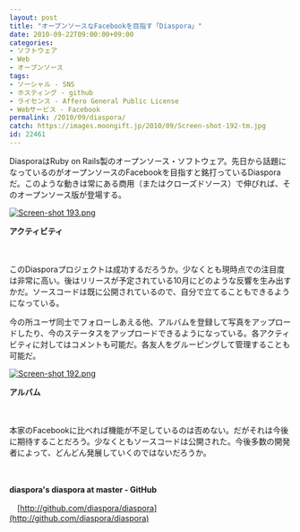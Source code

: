 ```yaml
---
layout: post
title: "オープンソースなFacebookを目指す「Diaspora」"
date: 2010-09-22T09:00:00+09:00
categories:
- ソフトウェア
- Web
- オープンソース
tags: 
- ソーシャル - SNS
- ホスティング - github
- ライセンス - Affero General Public License
- Webサービス - Facebook
permalink: /2010/09/diaspora/
catch: https://images.moongift.jp/2010/09/Screen-shot-192-tm.jpg
id: 22461
---
```

DiasporaはRuby on Rails製のオープンソース・ソフトウェア。先日から話題になっているのがオープンソースのFacebookを目指すと銘打っているDiasporaだ。このような動きは常にある商用（またはクローズドソース）で伸びれば、そのオープンソース版が登場する。

  

[![Screen-shot 193.png](https://images.moongift.jp/2010/09/Screen-shot-193-tm.jpg)](https://images.moongift.jp/2010/09/Screen-shot-193.png)  
  
**アクティビティ**

  

　

  

このDiasporaプロジェクトは成功するだろうか。少なくとも現時点での注目度は非常に高い。後はリリースが予定されている10月にどのような反響を生み出すかだ。ソースコードは既に公開されているので、自分で立てることもできるようになっている。

  
<!--more-->

今の所ユーザ同士でフォローしあえる他、アルバムを登録して写真をアップロードしたり、今のステータスをアップロードできるようになっている。各アクティビティに対してはコメントも可能だ。各友人をグルーピングして管理することも可能だ。

  

[![Screen-shot 192.png](https://images.moongift.jp/2010/09/Screen-shot-192-tm.jpg)](https://images.moongift.jp/2010/09/Screen-shot-192.png)

  

**アルバム**

  

　

  

本家のFacebookに比べれば機能が不足しているのは否めない。だがそれは今後に期待することだろう。少なくともソースコードは公開された。今後多数の開発者によって、どんどん発展していくのではないだろうか。

  

　

  

**diaspora's diaspora at master - GitHub**  
  
　[http://github.com/diaspora/diaspora](http://github.com/diaspora/diaspora)

  
